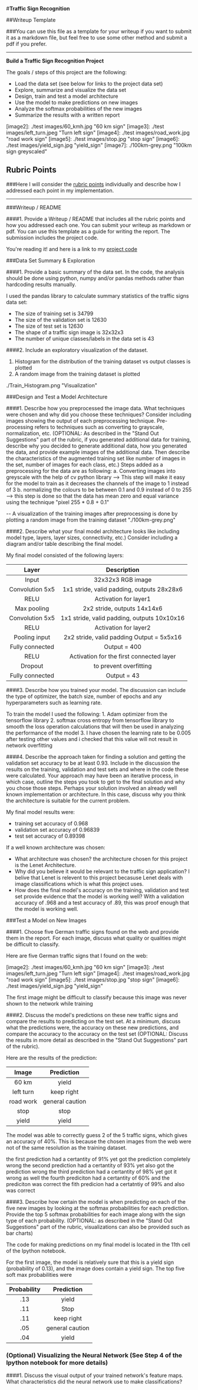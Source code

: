 #**Traffic Sign Recognition** 

##Writeup Template

###You can use this file as a template for your writeup if you want to submit it as a markdown file, but feel free to use some other method and submit a pdf if you prefer.

---

**Build a Traffic Sign Recognition Project**

The goals / steps of this project are the following:
* Load the data set (see below for links to the project data set)
* Explore, summarize and visualize the data set
* Design, train and test a model architecture
* Use the model to make predictions on new images
* Analyze the softmax probabilities of the new images
* Summarize the results with a written report


[//]: # (Image References)

[image1]: ./Train_Histogram.png "Visualization"
[image2]: ./test images/60_kmh.jpg "60 km sign"
[image3]: ./test images/left_turn.jpeg "Turn left sign"
[image4]: ./test images/road_work.jpg "road work sign"
[image5]: ./test images/stop.jpg "stop sign"
[image6]: ./test images/yield_sign.jpg "yield_sign"
[image7]: ./100km-grey.png "100km sign greyscaled"


## Rubric Points
###Here I will consider the [rubric points](https://review.udacity.com/#!/rubrics/481/view) individually and describe how I addressed each point in my implementation.  

---
###Writeup / README

####1. Provide a Writeup / README that includes all the rubric points and how you addressed each one. You can submit your writeup as markdown or pdf. You can use this template as a guide for writing the report. The submission includes the project code.

You're reading it! and here is a link to my [project code](https://github.com/udacity/CarND-Traffic-Sign-Classifier-Project/blob/master/Traffic_Sign_Classifier.ipynb)

###Data Set Summary & Exploration

####1. Provide a basic summary of the data set. In the code, the analysis should be done using python, numpy and/or pandas methods rather than hardcoding results manually.

I used the pandas library to calculate summary statistics of the traffic
signs data set:

* The size of training set is 34799
* The size of the validation set is 12630
* The size of test set is 12630
* The shape of a traffic sign image is 32x32x3
* The number of unique classes/labels in the data set is 43

####2. Include an exploratory visualization of the dataset.

1. Histogram for the distribution of the training dataset vs output classes is plotted
2. A random image from the training dataset is plotted

./Train_Histogram.png "Visualization"

###Design and Test a Model Architecture

####1. Describe how you preprocessed the image data. What techniques were chosen and why did you choose these techniques? Consider including images showing the output of each preprocessing technique. Pre-processing refers to techniques such as converting to grayscale, normalization, etc. (OPTIONAL: As described in the "Stand Out Suggestions" part of the rubric, if you generated additional data for training, describe why you decided to generate additional data, how you generated the data, and provide example images of the additional data. Then describe the characteristics of the augmented training set like number of images in the set, number of images for each class, etc.)
Steps added as a preprocessing for the data are as following:
		a. Converting images into greyscale with the help of cv python library --> This step will make it easy for the model to train as it decreases the channels of the image to 1 
		instead of 3
		b. normalizing the colours to be between 0.1 and 0.9 instead of 0 to 255 --> this step is done so that the data has mean zero and equal variance using the technique "pixel 255 * 0.8 + 0.1"

-- A visualization of the training images after preprocessing is done by plotting a random image from the training dataset "./100km-grey.png"



####2. Describe what your final model architecture looks like including model type, layers, layer sizes, connectivity, etc.) Consider including a diagram and/or table describing the final model.

My final model consisted of the following layers:

| Layer         		|     Description	        					| 
|:---------------------:|:---------------------------------------------:| 
| Input         		| 32x32x3 RGB image   							| 
| Convolution 5x5     	| 1x1 stride, valid padding, outputs 28x28x6 	|
| RELU					| Activation for layer1							|
| Max pooling	      	| 2x2 stride,  outputs 14x14x6	 				|
| Convolution 5x5	    | 1x1 stride, valid padding, outputs 10x10x16	|
| RELU					| Activation for layer2							|
| Pooling input			| 2x2 stride, valid padding Output = 5x5x16		|
| Fully connected		| Output = 400       						    |
| RELU					| Activation for the first connected layer    	|
| Dropout 				| to prevent overfitting						|
| Fully connected		| Output = 43       						    |
 


####3. Describe how you trained your model. The discussion can include the type of optimizer, the batch size, number of epochs and any hyperparameters such as learning rate.

To train the model I used the following:
	1. Adam optimizer from the tensorflow library 
	2. softmax cross entropy from tensorflow library to smooth the loss operation calculations that will then be used in analyzing the performance of the model
	3. I have chosen the learning rate to be 0.005 after testing other values and i checked that this value will not result in network overfitting

####4. Describe the approach taken for finding a solution and getting the validation set accuracy to be at least 0.93. Include in the discussion the results on the training, validation and test sets and where in the code these were calculated. Your approach may have been an iterative process, in which case, outline the steps you took to get to the final solution and why you chose those steps. Perhaps your solution involved an already well known implementation or architecture. In this case, discuss why you think the architecture is suitable for the current problem.

My final model results were:
* training set accuracy of 0.968
* validation set accuracy of 0.96839 
* test set accuracy of 0.89398


If a well known architecture was chosen:
* What architecture was chosen?
the architecture chosen for this project is the Lenet Architecture.
* Why did you believe it would be relevant to the traffic sign application?
I belive that Lenet is relevent to this project becasuse Lenet deals with image classifications which is what this project uses.
* How does the final model's accuracy on the training, validation and test set provide evidence that the model is working well?
With a validation accuracy of .968 and a test accuracy of .89, this was proof enough that the model is working well.
 

###Test a Model on New Images

####1. Choose five German traffic signs found on the web and provide them in the report. For each image, discuss what quality or qualities might be difficult to classify.

Here are five German traffic signs that I found on the web:

[image2]: ./test images/60_kmh.jpg "60 km sign"
[image3]: ./test images/left_turn.jpeg "Turn left sign"
[image4]: ./test images/road_work.jpg "road work sign"
[image5]: ./test images/stop.jpg "stop sign"
[image6]: ./test images/yield_sign.jpg "yield_sign"

The first image might be difficult to classify because this image was never shown to the network while training

####2. Discuss the model's predictions on these new traffic signs and compare the results to predicting on the test set. At a minimum, discuss what the predictions were, the accuracy on these new predictions, and compare the accuracy to the accuracy on the test set (OPTIONAL: Discuss the results in more detail as described in the "Stand Out Suggestions" part of the rubric).

Here are the results of the prediction:

| Image			        |     Prediction	        					| 
|:---------------------:|:---------------------------------------------:| 
| 60 km     		    | yield      									| 
| left turn    			| keep right 									|
| road work				| general caution								|
| stop      		    | stop		        			 				|
| yield		         	| yield               							|


The model was able to correctly guess 2 of the 5 traffic signs, which gives an accuracy of 40%. This is because the chosen images from the web were not of the same resolution as the training dataset.

the first prediction had a certantity of 91% yet got the prediction completely wrong
the second prediction had a certantity of 93% yet also got the prediction wrong
the third prediction had a certantity of 98% yet got it wrong as well
the fourth prediciton had a certantity of 60% and the prediciton was correct
the fith predicion had a certatntiy of 99% and also was correct



####3. Describe how certain the model is when predicting on each of the five new images by looking at the softmax probabilities for each prediction. Provide the top 5 softmax probabilities for each image along with the sign type of each probability. (OPTIONAL: as described in the "Stand Out Suggestions" part of the rubric, visualizations can also be provided such as bar charts)

The code for making predictions on my final model is located in the 11th cell of the Ipython notebook.

For the first image, the model is relatively sure that this is a yield sign (probability of 0.13), and the image does contain a yield sign. The top five soft max probabilities were


| Probability         	|     Prediction	        					| 
|:---------------------:|:---------------------------------------------:| 
| .13        			| yield 							    		| 
| .11     				| Stop    										|
| .11					| keep right		    						|
| .05	      			| general caution   			 				|
| .04				    | yield             							|



### (Optional) Visualizing the Neural Network (See Step 4 of the Ipython notebook for more details)
####1. Discuss the visual output of your trained network's feature maps. What characteristics did the neural network use to make classifications?


